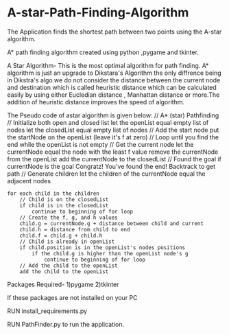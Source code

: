 # A-star-Path-Finding-Algorithm
The Application finds the shortest path between two points using the A-star algorithm. 

A* path finding algorithm created using python ,pygame and tkinter.

A Star Algorithm-
This is the most optimal algorithm for path finding. A* algorithm is just an upgrade to Dikstara's Algorithm the only diffrence being in Dikstra's algo we do not consider the distance between the current node and destination which is called heuristic distance which can be calculated easily by using either Eucledian distance , Manhattan distance or more.The addition of heuristic distance improves the speed of algorithm.

The Pseudo code of astar algorithm is given below:
// A* (star) Pathfinding
// Initialize both open and closed list
let the openList equal empty list of nodes
let the closedList equal empty list of nodes
// Add the start node
put the startNode on the openList (leave it's f at zero)
// Loop until you find the end
while the openList is not empty
    // Get the current node
    let the currentNode equal the node with the least f value
    remove the currentNode from the openList
    add the currentNode to the closedList
    // Found the goal
    if currentNode is the goal
        Congratz! You've found the end! Backtrack to get path
    // Generate children
    let the children of the currentNode equal the adjacent nodes
    
    for each child in the children
        // Child is on the closedList
        if child is in the closedList
            continue to beginning of for loop
        // Create the f, g, and h values
        child.g = currentNode.g + distance between child and current
        child.h = distance from child to end
        child.f = child.g + child.h
        // Child is already in openList
        if child.position is in the openList's nodes positions
            if the child.g is higher than the openList node's g
                continue to beginning of for loop
        // Add the child to the openList
        add the child to the openList


Packages Required-
1)pygame
2)tkinter

If these packages are not installed on your PC 

RUN install_requirements.py

RUN PathFinder.py to run the application.
